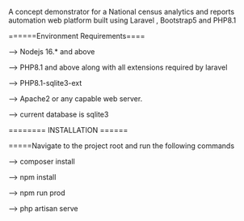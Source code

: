 A concept demonstrator for a National census analytics and reports automation web platform built using Laravel , Bootstrap5 and PHP8.1



======Environment Requirements====


--> Nodejs 16.* and above


--> PHP8.1 and above along with all extensions required by laravel


--> PHP8.1-sqlite3-ext


--> Apache2 or any capable web server.


--> current database is sqlite3



======== INSTALLATION ======


=====Navigate to the project root and run the following commands


--> composer install

--> npm install

--> npm run prod

--> php artisan serve
